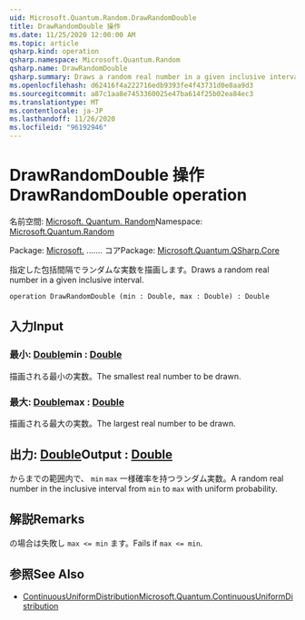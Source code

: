 ```yaml
---
uid: Microsoft.Quantum.Random.DrawRandomDouble
title: DrawRandomDouble 操作
ms.date: 11/25/2020 12:00:00 AM
ms.topic: article
qsharp.kind: operation
qsharp.namespace: Microsoft.Quantum.Random
qsharp.name: DrawRandomDouble
qsharp.summary: Draws a random real number in a given inclusive interval.
ms.openlocfilehash: d62416f4a222716edb9393fe4f43731d0e8aa9d3
ms.sourcegitcommit: a87c1aa8e7453360025e47ba614f25b02ea84ec3
ms.translationtype: MT
ms.contentlocale: ja-JP
ms.lasthandoff: 11/26/2020
ms.locfileid: "96192946"
---
```

# <a name="drawrandomdouble-operation"></a><span data-ttu-id="7b854-102">DrawRandomDouble 操作</span><span class="sxs-lookup"><span data-stu-id="7b854-102">DrawRandomDouble operation</span></span>

<span data-ttu-id="7b854-103">名前空間: [Microsoft. Quantum. Random](xref:Microsoft.Quantum.Random)</span><span class="sxs-lookup"><span data-stu-id="7b854-103">Namespace: [Microsoft.Quantum.Random](xref:Microsoft.Quantum.Random)</span></span>

<span data-ttu-id="7b854-104">Package: [Microsoft.](https://nuget.org/packages/Microsoft.Quantum.QSharp.Core) ....... コア</span><span class="sxs-lookup"><span data-stu-id="7b854-104">Package: [Microsoft.Quantum.QSharp.Core](https://nuget.org/packages/Microsoft.Quantum.QSharp.Core)</span></span>


<span data-ttu-id="7b854-105">指定した包括間隔でランダムな実数を描画します。</span><span class="sxs-lookup"><span data-stu-id="7b854-105">Draws a random real number in a given inclusive interval.</span></span>

```qsharp
operation DrawRandomDouble (min : Double, max : Double) : Double
```


## <a name="input"></a><span data-ttu-id="7b854-106">入力</span><span class="sxs-lookup"><span data-stu-id="7b854-106">Input</span></span>

### <a name="min--double"></a><span data-ttu-id="7b854-107">最小: [Double](xref:microsoft.quantum.lang-ref.double)</span><span class="sxs-lookup"><span data-stu-id="7b854-107">min : [Double](xref:microsoft.quantum.lang-ref.double)</span></span>

<span data-ttu-id="7b854-108">描画される最小の実数。</span><span class="sxs-lookup"><span data-stu-id="7b854-108">The smallest real number to be drawn.</span></span>


### <a name="max--double"></a><span data-ttu-id="7b854-109">最大: [Double](xref:microsoft.quantum.lang-ref.double)</span><span class="sxs-lookup"><span data-stu-id="7b854-109">max : [Double](xref:microsoft.quantum.lang-ref.double)</span></span>

<span data-ttu-id="7b854-110">描画される最大の実数。</span><span class="sxs-lookup"><span data-stu-id="7b854-110">The largest real number to be drawn.</span></span>



## <a name="output--double"></a><span data-ttu-id="7b854-111">出力: [Double](xref:microsoft.quantum.lang-ref.double)</span><span class="sxs-lookup"><span data-stu-id="7b854-111">Output : [Double](xref:microsoft.quantum.lang-ref.double)</span></span>

<span data-ttu-id="7b854-112">からまでの範囲内で、 `min` `max` 一様確率を持つランダム実数。</span><span class="sxs-lookup"><span data-stu-id="7b854-112">A random real number in the inclusive interval from `min` to `max` with uniform probability.</span></span>

## <a name="remarks"></a><span data-ttu-id="7b854-113">解説</span><span class="sxs-lookup"><span data-stu-id="7b854-113">Remarks</span></span>

<span data-ttu-id="7b854-114">の場合は失敗し `max <= min` ます。</span><span class="sxs-lookup"><span data-stu-id="7b854-114">Fails if `max <= min`.</span></span>

## <a name="see-also"></a><span data-ttu-id="7b854-115">参照</span><span class="sxs-lookup"><span data-stu-id="7b854-115">See Also</span></span>

- [<span data-ttu-id="7b854-116">ContinuousUniformDistribution</span><span class="sxs-lookup"><span data-stu-id="7b854-116">Microsoft.Quantum.ContinuousUniformDistribution</span></span>](xref:Microsoft.Quantum.ContinuousUniformDistribution)